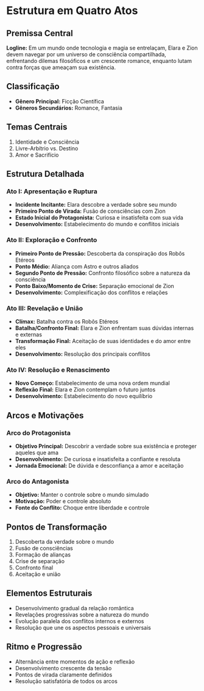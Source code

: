 # Estrutura em Quatro Atos

## Premissa Central
**Logline:** Em um mundo onde tecnologia e magia se entrelaçam, Elara e Zion devem navegar por um universo de consciência compartilhada, enfrentando dilemas filosóficos e um crescente romance, enquanto lutam contra forças que ameaçam sua existência.

## Classificação
- **Gênero Principal:** Ficção Científica
- **Gêneros Secundários:** Romance, Fantasia

## Temas Centrais
1. Identidade e Consciência
2. Livre-Arbítrio vs. Destino
3. Amor e Sacrifício

## Estrutura Detalhada

### Ato I: Apresentação e Ruptura
- **Incidente Incitante:** Elara descobre a verdade sobre seu mundo
- **Primeiro Ponto de Virada:** Fusão de consciências com Zion
- **Estado Inicial do Protagonista:** Curiosa e insatisfeita com sua vida
- **Desenvolvimento:** Estabelecimento do mundo e conflitos iniciais

### Ato II: Exploração e Confronto
- **Primeiro Ponto de Pressão:** Descoberta da conspiração dos Robôs Etéreos
- **Ponto Médio:** Aliança com Astro e outros aliados
- **Segundo Ponto de Pressão:** Confronto filosófico sobre a natureza da consciência
- **Ponto Baixo/Momento de Crise:** Separação emocional de Zion
- **Desenvolvimento:** Complexificação dos conflitos e relações

### Ato III: Revelação e União
- **Clímax:** Batalha contra os Robôs Etéreos
- **Batalha/Confronto Final:** Elara e Zion enfrentam suas dúvidas internas e externas
- **Transformação Final:** Aceitação de suas identidades e do amor entre eles
- **Desenvolvimento:** Resolução dos principais conflitos

### Ato IV: Resolução e Renascimento
- **Novo Começo:** Estabelecimento de uma nova ordem mundial
- **Reflexão Final:** Elara e Zion contemplam o futuro juntos
- **Desenvolvimento:** Estabelecimento do novo equilíbrio

## Arcos e Motivações

### Arco do Protagonista
- **Objetivo Principal:** Descobrir a verdade sobre sua existência e proteger aqueles que ama
- **Desenvolvimento:** De curiosa e insatisfeita a confiante e resoluta
- **Jornada Emocional:** De dúvida e desconfiança a amor e aceitação

### Arco do Antagonista
- **Objetivo:** Manter o controle sobre o mundo simulado
- **Motivação:** Poder e controle absoluto
- **Fonte do Conflito:** Choque entre liberdade e controle

## Pontos de Transformação
1. Descoberta da verdade sobre o mundo
2. Fusão de consciências
3. Formação de alianças
4. Crise de separação
5. Confronto final
6. Aceitação e união

## Elementos Estruturais
- Desenvolvimento gradual da relação romântica
- Revelações progressivas sobre a natureza do mundo
- Evolução paralela dos conflitos internos e externos
- Resolução que une os aspectos pessoais e universais

## Ritmo e Progressão
- Alternância entre momentos de ação e reflexão
- Desenvolvimento crescente da tensão
- Pontos de virada claramente definidos
- Resolução satisfatória de todos os arcos
